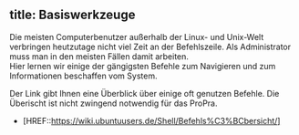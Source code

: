 title: Basiswerkzeuge
---
Die meisten Computerbenutzer außerhalb der Linux- und Unix-Welt verbringen heutzutage nicht viel Zeit an der Befehlszeile. Als Administrator muss man in den meisten Fällen damit arbeiten.  
Hier lernen wir einige der gängigsten Befehle zum Navigieren und zum Informationen beschaffen vom System.

Der Link gibt Ihnen eine Überblick über einige oft genutzen Befehle. Die Überischt ist nicht zwingend notwendig für das ProPra.
- [HREF::https://wiki.ubuntuusers.de/Shell/Befehls%C3%BCbersicht/]